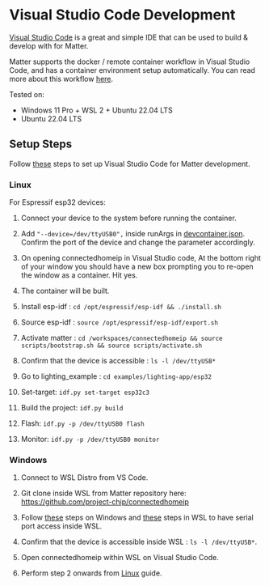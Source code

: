 ﻿# Visual Studio Code Development

[Visual Studio Code](https://code.visualstudio.com/) is a great and simple IDE
that can be used to build & develop with for Matter.

Matter supports the docker / remote container workflow in Visual Studio Code,
and has a container environment setup automatically. You can read more about
this workflow [here](https://code.visualstudio.com/docs/remote/containers).

Tested on:

-   Windows 11 Pro + WSL 2 + Ubuntu 22.04 LTS
-   Ubuntu 22.04 LTS

## Setup Steps

Follow
[these](https://github.com/project-chip/connectedhomeip/edit/master/docs/VSCODE_DEVELOPMENT.md)
steps to set up Visual Studio Code for Matter development.

### Linux <a name="linux">

For Espressif esp32 devices:

1. Connect your device to the system before running the container.

1. Add `"--device=/dev/ttyUSB0",` inside runArgs in
   [devcontainer.json](https://github.com/project-chip/connectedhomeip/blob/master/.devcontainer/devcontainer.json). Confirm the
   port of the device and change the parameter accordingly.

1. On opening connectedhomeip in Visual Studio code, At the bottom right of your
   window you should have a new box prompting you to re-open the window as a
   container. Hit yes.

1. The container will be built.

1. Install esp-idf : `cd /opt/espressif/esp-idf && ./install.sh`

1. Source esp-idf : `source /opt/espressif/esp-idf/export.sh`

1. Activate matter :
   `cd /workspaces/connectedhomeip && source scripts/bootstrap.sh && source scripts/activate.sh`

1. Confirm that the device is accessible : `ls -l /dev/ttyUSB*`

1. Go to lighting_example : `cd examples/lighting-app/esp32`

1. Set-target: `idf.py set-target esp32c3`

1. Build the project: `idf.py build`

1. Flash: `idf.py -p /dev/ttyUSB0 flash`

1. Monitor: `idf.py -p /dev/ttyUSB0 monitor`

### Windows

1. Connect to WSL Distro from VS Code.

1. Git clone inside WSL from Matter repository here:
   <https://github.com/project-chip/connectedhomeip>

1. Follow [these](https://github.com/dorssel/usbipd-win) steps on Windows and
   [these](https://github.com/espressif/vscode-esp-idf-extension/blob/master/docs/WSL.md#usbipd)
   steps in WSL to have serial port access inside WSL.

1. Confirm that the device is accessible inside WSL : `ls -l /dev/ttyUSB*`.

1. Open connectedhomeip within WSL on Visual Studio Code.

1. Perform step 2 onwards from [Linux](#linux) guide.
